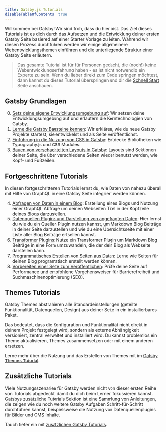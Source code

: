 ```yaml
---
title: Gatsby.js Tutorials
disableTableOfContents: true
---
```


Willkommen bei Gatsby! Wir sind froh, dass du hier bist. Das Ziel dieses
Tutorials ist es dich durch das Aufsetzen und die Entwicklung deiner ersten
Gatsby Seite basiered auf einer Starter Vorlage zu leiten. Während wir diesen
Prozess durchführen werden wir einige allgemeinere Webentwicklungsthemen
einführen und die unterliegende Struktur einer Gatsby Seite erläutern.

> Das gesamte Tutorial ist für für Personen gedacht, die (noch!) keine
> Webentwicklungserfahrung haben - es ist nicht notwendig ein Experte zu sein.
> Wenn du lieber direkt zum Code springen möchtest, dann kannst du dieses
> Tutorial überspringen und dir die [Schnell Start](/docs/quick-start) Seite
> anschauen.

## Gatsby Grundlagen

0. [Setz deine eigene Entwicklungsumgebung auf](/tutorial/part-zero/): Wir
   setzen deine Entwicklungsumgebung auf und erläutern die Kerntechnologien von
   Gatsby.
1. [Lerne die Gatsby Bausteine kennen](/tutorial/part-one/): Wir erklären,
   wie du neue Gatsby Projekte startest, sie entwickelst und als Seite
   veröffentlichst.
2. [Einführung in die Nutzung von CSS in Gatsby](/tutorial/part-two/): Entdecke
   Bibliotheken wie Typography.js und CSS Modules.
3. [Bauen von verschachtelten Layouts in Gatsby](/tutorial/part-three/):
   Layouts sind Sektionen deiner Seite, die über verschiedene Seiten wieder
   benutzt werden, wie Kopf- und Fußzeilen.

## Fortgeschrittene Tutorials

In diesen fortgeschrittenen Tutorials lernst du, wie Daten von nahezu
überall mit Hilfe von GraphQL in eine Gatsby Seite integriert werden können.

4. [Abfragen von Daten in einem Blog](/tutorial/part-four/): Erstellung eines
   Blogs und Nutzung einer GraphQL Abfrage um deinen Webseiten Titel in der
   Kopfzeile deines Blogs darzustellen.
5. [Datenquellen Plugins und Darstellung von angefragten Daten](/tutorial/part-five/):
   Hier lernst du wie du ein Quellen Plugin nutzen kannst, um Markdown
   Blog Beiträge in deiner Seite darzustellen und wie du eine Übersichtsseite mit
   einer Liste aller Blog Beiträge ertsellen kannst.
6. [Transformer Plugins](/tutorials/part-six/): Nutze ein Transformer
   Plugin um Markdown Blog Beiträge in eine Form umzuwandeln, die der
   dein Blog als Webseite darstellen kann.
7. [Programmatisches Erstellen von Seiten aus Daten](/tutorial/part-seven/):
   Lerne wie Seiten für deinen Blog programatisch erstellt werden können.
8. [Vorbereiten einer Seite zum Veröffentlichen](/tutorial/part-eight/):
   Prüfe deine Seite auf Performance und empfohlene Vorgehensweisen
   für Barrierefreiheit und Suchmaschinenoptimierung (SEO).

## Themes Tutorials

Gatsby Themes abstrahieren alle Standardeinstellungen (geteilte Funktionalität,
Datenquellen, Design) aus deiner Seite in ein installierbares Paket.

Das bedeutet, dass die Konfiguration und Funktionalität nicht direkt in deinem
Projekt festgelegt wird, sondern als externe Abhängigkeit versioniert, zentral
verwaltet und installiert wird. Du kannst problemlos ein Theme aktualisieren,
Themes zusammensetzen oder mit einem anderen ersetzen.

Lerne mehr über die Nutzung und das Erstellen von Themes mit im
[Gatsby Themes Tutorial](/tutorial/theme-tutorials/).

## Zusätzliche Tutorials

Viele Nutzungsszenarien für Gatsby werden nicht von dieser
ersten Reihe von Tutorials abgedeckt, damit du dich beim Lernen fokussieren kannst.
Gatsbys zusätzliche Tutorials Sektion ist eine Sammlung von Anleitungen, die
zeigen wie du noch weitere Gatsby Aufgaben Schritt-für-Schritt durchführen
kannst, beispielsweise die Nutzung von Datenquellenplugins für Bilder und CMS
Inhalte.

Tauch tiefer ein mit [zusätzlichen Gatsby Tutorials](/tutorial/additional-tutorials).
